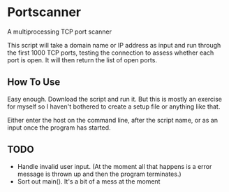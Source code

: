 # Portscanner
A multiprocessing TCP port scanner

This script will take a domain name or IP address as input and run through the first 1000 TCP ports, testing the connection to assess whether each port is open. It will then return the list of open ports.

## How To Use
Easy enough. Download the script and run it. But this is mostly an exercise for myself so I haven't bothered to create a setup file or anything like that.

Either enter the host on the command line, after the script name, or as an input once the program has started. 

## TODO
* Handle invalid user input. (At the moment all that happens is a error message is thrown up and then the program terminates.)
* Sort out main(). It's a bit of a mess at the moment
